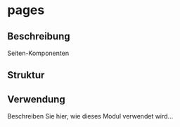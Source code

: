 ﻿# pages

## Beschreibung
Seiten-Komponenten

## Struktur


## Verwendung
Beschreiben Sie hier, wie dieses Modul verwendet wird...
